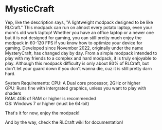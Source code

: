 
# MysticCraft

Yep, like the description says, "A lightweight modpack designed to be like RLCraft."
This modpack can run on almost every potato laptop, even your mom's old work laptop! Whether you have an office laptop or a newer one but it is not designed for gaming, you can still pretty much enjoy the modpack in 60-120 FPS if you know how to optimize your device for gaming. Developed since November 2022, originally under the name MysteryCraft, has changed day by day. From a simple modpack intended to play with my friends to a complex and hard modpack, it is truly enjoyable to play. Although this modpack difficulty is only about 80% of RLCraft, but don't let your guard down if you don't wanna die, cuz it is still pretty darn hard.

System Requirements:
CPU: A Dual core processor, 2GHz or higher <br>
GPU: Runs fine with intergrated graphics, unless you want to play with shaders <br>
RAM: 4GB of RAM or higher is recommended <br>
OS: Windows 7 or higher (must be 64-bit) <br>

That's it for now, enjoy the modpack!

And by the way, check the RLCraft wiki for documentation!

